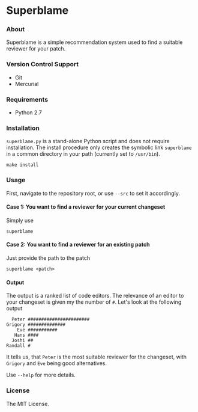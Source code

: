 # Superblame

### About
Superblame is a simple recommendation system used to find a suitable reviewer for
your patch.

### Version Control Support
* Git
* Mercurial

### Requirements
* Python 2.7

### Installation
`superblame.py` is a stand-alone Python script and does not require
installation. The install procedure only creates the symbolic link `superblame`
in a common directory in your path (currently set to `/usr/bin`).

    make install

### Usage
First, navigate to the repository root, or use `--src` to set it accordingly.

#### Case 1: You want to find a reviewer for your current changeset
Simply use

    superblame

#### Case 2: You want to find a reviewer for an existing patch
Just provide the path to the patch

    superblame <patch>

#### Output
The output is a ranked list of code editors. The relevance of an editor to your
changeset is given my the number of `#`. Let's look at the following output

      Peter #######################
    Grigory ##############
        Eve ###########
       Hans ####
      Joshi ##
    Randall #

It tells us, that `Peter` is the most suitable reviewer for the changeset, with
`Grigory` and `Eve` being good alternatives.

Use `--help` for more details.

### License
The MIT License.
